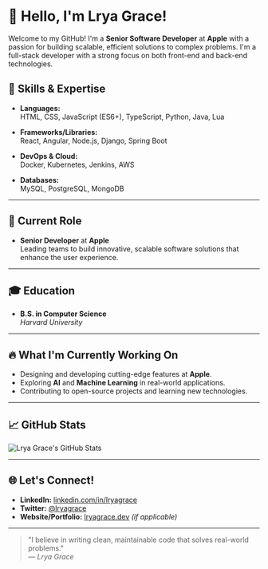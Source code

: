 # 👋 Hello, I'm Lrya Grace!

Welcome to my GitHub! I'm a **Senior Software Developer** at **Apple** with a passion for building scalable, efficient solutions to complex problems. I'm a full-stack developer with a strong focus on both front-end and back-end technologies.

## 🚀 Skills & Expertise

- **Languages:**  
  HTML, CSS, JavaScript (ES6+), TypeScript, Python, Java, Lua

- **Frameworks/Libraries:**  
  React, Angular, Node.js, Django, Spring Boot

- **DevOps & Cloud:**  
  Docker, Kubernetes, Jenkins, AWS

- **Databases:**  
  MySQL, PostgreSQL, MongoDB

---

## 💼 Current Role

- **Senior Developer** at **Apple**  
  Leading teams to build innovative, scalable software solutions that enhance the user experience.

---

## 🎓 Education

- **B.S. in Computer Science**  
  _Harvard University_  

---

## 🔥 What I'm Currently Working On

- Designing and developing cutting-edge features at **Apple**.
- Exploring **AI** and **Machine Learning** in real-world applications.
- Contributing to open-source projects and learning new technologies.

---

## 📈 GitHub Stats

![Lrya Grace's GitHub Stats](https://github-readme-stats.vercel.app/api?username=lryagrace&show_icons=true&hide_title=true&hide=prs&count_private=true&theme=radical)

---

## 🌐 Let's Connect!

- **LinkedIn:** [linkedin.com/in/lryagrace](https://linkedin.com/in/lryagrace)
- **Twitter:** [@lryagrace](https://twitter.com/lryagrace)
- **Website/Portfolio:** [lryagrace.dev](https://lryagrace.dev) *(if applicable)*

---

> "I believe in writing clean, maintainable code that solves real-world problems."  
_— Lrya Grace_
